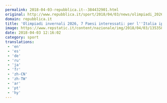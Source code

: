 ```yaml
---
permalink: 2018-04-03-repubblica.it--384432901.html
original: http://www.repubblica.it/sport/2018/04/03/news/olimpiadi_2026_cio_7_paesi_interessati_italia_c_e_-192857790/?rss
domain: repubblica.it
title: 'Olimpiadi invernali 2026, 7 Paesi interessati: per l''Italia ipotesi Milano, Torino e Cortina'
image: https://www.repstatic.it/content/nazionale/img/2018/04/03/135358768-620ece96-6e50-4262-b984-8f5b43347940.jpg
date: 2018-04-03 12:16:02
category: sport
translations: 
 - 'en'
 - 'es'
 - 'de'
 - 'ru'
 - 'ja'
 - 'fr'
 - 'zh-CN'
 - 'zh-TW'
 - 'ar'
 - 'pt'
 - 'hy'
---
```


